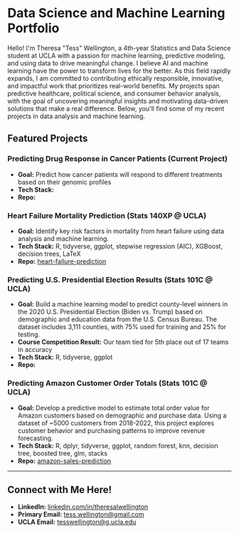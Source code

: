 # Data Science and Machine Learning Portfolio

Hello! I'm Theresa "Tess" Wellington, a 4th-year Statistics and Data Science student at UCLA with a passion for machine learning, predictive modeling, and using data to drive meaningful change. 
I believe AI and machine learning have the power to transform lives for the better. As this field rapidly expands, I am committed to contributing ethically responsible, innovative, and impactful work that prioritizes real-world benefits.
My projects span predictive healthcare, political science, and consumer behavior analysis, with the goal of uncovering meaningful insights and motivating data-driven solutions that make a real difference. Below, you'll find some of my recent projects in data analysis and machine learning.

## Featured Projects

### Predicting Drug Response in Cancer Patients (Current Project)
- **Goal:** Predict how cancer patients will respond to different treatments based on their genomic profiles
- **Tech Stack:**
- **Repo:**

### Heart Failure Mortality Prediction (Stats 140XP @ UCLA)
- **Goal:** Identify key risk factors in mortality from heart failure using data analysis and machine learning.
- **Tech Stack:** R, tidyverse, ggplot, stepwise regression (AIC), XGBoost, decision trees, LaTeX
- **Repo:** [heart-failure-prediction](https://github.com/tesswellington/heart-failure-prediction)

### Predicting U.S. Presidential Election Results (Stats 101C @ UCLA)
- **Goal:** Build a machine learning model to predict county-level winners in the 2020 U.S. Presidential Election (Biden vs. Trump) based on demographic and education data from the U.S. Census Bureau. The dataset includes 3,111 counties, with 75% used for training and 25% for testing.
- **Course Competition Result:** Our team tied for 5th place out of 17 teams in accuracy
- **Tech Stack:** R, tidyverse, ggplot
- **Repo:**

### Predicting Amazon Customer Order Totals (Stats 101C @ UCLA)
- **Goal:** Develop a predictive model to estimate total order value for Amazon customers based on demographic and purchase data. Using a dataset of ~5000 customers from 2018-2022, this project explores customer behavior and purchasing patterns to improve revenue forecasting. 
- **Tech Stack:** R, dplyr, tidyverse, ggplot, random forest, knn, decision tree, boosted tree, glm, stacks
- **Repo:** [amazon-sales-prediction](https://github.com/tesswellington/amazon-sales-prediction)


---

## Connect with Me Here!
- **LinkedIn:** [linkedin.com/in/theresalwellington](https://www.linkedin.com/in/theresalwellington)
- **Primary Email:** tess.wellington@gmail.com
- **UCLA Email:** tesswellington@g.ucla.edu
